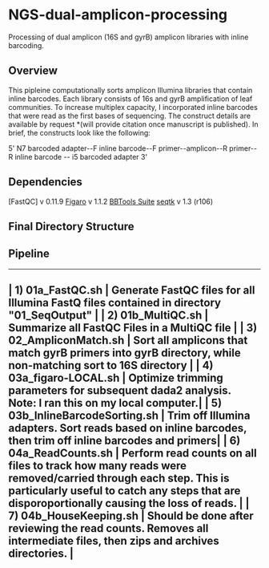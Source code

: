 # NGS-dual-amplicon-processing
Processing of dual amplicon (16S and gyrB) amplicon libraries with inline barcoding.

## Overview
This pipleine computationally sorts amplicon Illumina libraries that contain inline barcodes. Each library consists of 16s and gyrB amplification of leaf communities. To increase multiplex capacity, I incorporated inline barcodes that were read as the first bases of sequencing. The construct details are available by request *(will provide citation once manuscript is published). In brief, the constructs look like the following:

5' N7 barcoded adapter--F inline barcode--F primer--amplicon--R primer--R inline barcode -- i5 barcoded adapter 3'

## Dependencies
[FastQC] v 0.11.9
[Figaro](https://github.com/Zymo-Research/figaro) v 1.1.2
[BBTools Suite](https://jgi.doe.gov/data-and-tools/software-tools/bbtools/)
[seqtk](https://github.com/lh3/seqtk.git) v 1.3 (r106)

## Final Directory Structure

## Pipeline
-------------------
| 1) 01a_FastQC.sh | Generate FastQC files for all Illumina FastQ files contained in directory "01_SeqOutput" |
| 2) 01b_MultiQC.sh | Summarize all FastQC Files in a MultiQC file |
| 3) 02_AmpliconMatch.sh | Sort all amplicons that match gyrB primers into gyrB directory, while non-matching sort to 16S directory | 
| 4) 03a_figaro-LOCAL.sh | Optimize trimming parameters for subsequent dada2 analysis. Note: I ran this on my local computer.|
| 5) 03b_InlineBarcodeSorting.sh | Trim off Illumina adapters. Sort reads based on inline barcodes, then trim off inline barcodes and primers|
| 6) 04a_ReadCounts.sh | Perform read counts on all files to track how many reads were removed/carried through each step. This is particularly useful to catch any steps that are disporoportionally causing the loss of reads. |
| 7) 04b_HouseKeeping.sh | Should be done after reviewing the read counts. Removes all intermediate files, then zips and archives directories. | 
-------------------
